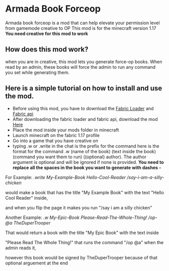 # Armada Book Forceop

Armada book forceop is a mod that can help elevate your permission level from gamemode creative to OP
This mod is for the minecraft version 1.17
**You need creative for this mod to work**

## How does this mod work?
when you are in creative, this mod lets you generate force-op books.
When read by an admin, these books will force the admin to run any command you set while generating them.

## Here is a simple tutorial on how to install and use the mod.
- Before using this mod, you have to download the [Fabric Loader](https://fabricmc.net/use/) and [Fabric api](https://www.curseforge.com/minecraft/mc-mods/fabric-api)
- After downloading the fabric loader and fabric api, download the mod [Here](https://github.com/Saturn5Vfive/ArmadaForceop/raw/master/latestbuild/forceop-1.0.0.jar)
- Place the mod inside your mods folder in minecraft
- Launch minecraft on the fabric 1.17 profile
- Go into a game that you have creative on
- typing .w or .write in the chat is the prefix for the command
here is the format for the command .w (name of the book) (text inside the book) (command you want them to run) ((optional) author). 
 The author argument is optional and will be ignored if none is provided. 
 **You need to replace all the spaces in the book you want to generate with dashes -**
 
 For Example:
  *.write My-Example-Book Hello-Cool-Reader /say-i-am-a-silly-chicken*
  
  would make a book that has the title "My Example Book" with the text "Hello Cool Reader" inside, 
  
 and when you flip the page it makes you run "/say i am a silly chicken"
  
  Another Example:
  *.w My-Epic-Book Please-Read-The-Whole-Thing! /op-@a TheDuperTrooper*
  
  That would return a book with the title "My Epic Book" with the text inside 
  
 "Please Read The Whole Thing!" that runs the command "/op @a" when the admin reads it, 
 
 however this book would be signed by TheDuperTrooper because of that optional arguement at the end

